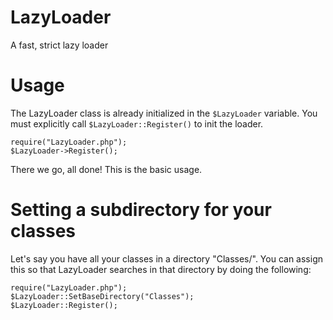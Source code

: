 LazyLoader
==========

A fast, strict lazy loader 


Usage
=====

The LazyLoader class is already initialized in the `$LazyLoader` 
variable. You must explicitly call `$LazyLoader::Register()` to init 
the loader. 

    require("LazyLoader.php");
    $LazyLoader->Register();

There we go, all done! This is the basic usage. 

Setting a subdirectory for your classes
=======================================

Let's say you have all your classes in a directory "Classes/". You
can assign this so that LazyLoader searches in that directory by 
doing the following:

    require("LazyLoader.php");
    $LazyLoader::SetBaseDirectory("Classes");
    $LazyLoader::Register();

